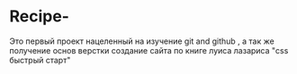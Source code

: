 # Recipe-
Это первый проект  нацеленный на изучение  git and github , а так же получение  основ верстки
создание сайта по книге луиса лазариса "css  быстрый старт"
